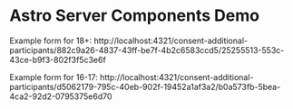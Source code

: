 # Astro Server Components Demo

Example form for 18+: http://localhost:4321/consent-additional-participants/882c9a26-4837-43ff-be7f-4b2c6583ccd5/25255513-553c-43ce-b9f3-802f3f5c3e6f

Example form for 16-17: http://localhost:4321/consent-additional-participants/d5062179-795c-40eb-902f-19452a1af3a2/b0a573fb-5bea-4ca2-92d2-0795375e6d70
